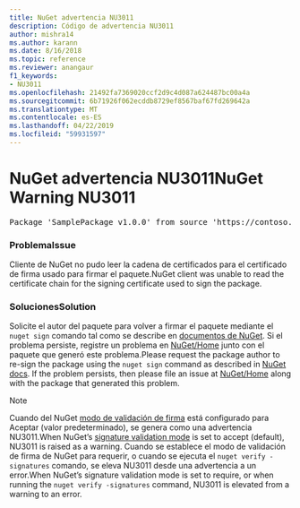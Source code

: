 ```yaml
---
title: NuGet advertencia NU3011
description: Código de advertencia NU3011
author: mishra14
ms.author: karann
ms.date: 8/16/2018
ms.topic: reference
ms.reviewer: anangaur
f1_keywords:
- NU3011
ms.openlocfilehash: 21492fa7369020ccf2d9c4d087a624487bc00a4a
ms.sourcegitcommit: 6b71926f062ecddb8729ef8567baf67fd269642a
ms.translationtype: MT
ms.contentlocale: es-ES
ms.lasthandoff: 04/22/2019
ms.locfileid: "59931597"
---
```

# <a name="nuget-warning-nu3011"></a><span data-ttu-id="d3fa6-103">NuGet advertencia NU3011</span><span class="sxs-lookup"><span data-stu-id="d3fa6-103">NuGet Warning NU3011</span></span>

<pre>Package 'SamplePackage v1.0.0' from source 'https://contoso.com/index.json': The primary signature is invalid.</pre>

### <a name="issue"></a><span data-ttu-id="d3fa6-104">Problema</span><span class="sxs-lookup"><span data-stu-id="d3fa6-104">Issue</span></span>

<span data-ttu-id="d3fa6-105">Cliente de NuGet no pudo leer la cadena de certificados para el certificado de firma usado para firmar el paquete.</span><span class="sxs-lookup"><span data-stu-id="d3fa6-105">NuGet client was unable to read the certificate chain for the signing certificate used to sign the package.</span></span>


### <a name="solution"></a><span data-ttu-id="d3fa6-106">Soluciones</span><span class="sxs-lookup"><span data-stu-id="d3fa6-106">Solution</span></span>

<span data-ttu-id="d3fa6-107">Solicite el autor del paquete para volver a firmar el paquete mediante el `nuget sign` comando tal como se describe en [documentos de NuGet](https://docs.microsoft.com/en-us/nuget/create-packages/sign-a-package). Si el problema persiste, registre un problema en [NuGet/Home](https://github.com/NuGet/Home/issues) junto con el paquete que generó este problema.</span><span class="sxs-lookup"><span data-stu-id="d3fa6-107">Please request the package author to re-sign the package using the `nuget sign` command as described in [NuGet docs](https://docs.microsoft.com/en-us/nuget/create-packages/sign-a-package). If the problem persists, then please file an issue at [NuGet/Home](https://github.com/NuGet/Home/issues) along with the package that generated this problem.</span></span>


> [!Note]
> <span data-ttu-id="d3fa6-108">Cuando del NuGet [modo de validación de firma](https://docs.microsoft.com/en-us/nuget/consume-packages/installing-signed-packages#configure-package-signature-requirements) está configurado para Aceptar (valor predeterminado), se genera como una advertencia NU3011.</span><span class="sxs-lookup"><span data-stu-id="d3fa6-108">When NuGet’s [signature validation mode](https://docs.microsoft.com/en-us/nuget/consume-packages/installing-signed-packages#configure-package-signature-requirements) is set to accept (default), NU3011 is raised as a warning.</span></span> <span data-ttu-id="d3fa6-109">Cuando se establece el modo de validación de firma de NuGet para requerir, o cuando se ejecuta el `nuget verify -signatures` comando, se eleva NU3011 desde una advertencia a un error.</span><span class="sxs-lookup"><span data-stu-id="d3fa6-109">When NuGet’s signature validation mode is set to require, or when running the `nuget verify -signatures` command, NU3011 is elevated from a warning to an error.</span></span> 
